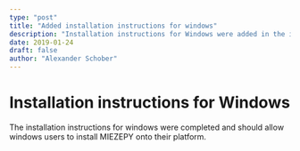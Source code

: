 ```yaml
---
type: "post"
title: "Added installation instructions for windows"
description: "Installation instructions for Windows were added in the instructions section"
date: 2019-01-24
draft: false
author: "Alexander Schober"
---
```


# Installation instructions for Windows

The installation instructions for windows were completed and should allow windows users to install MIEZEPY onto their platform.
